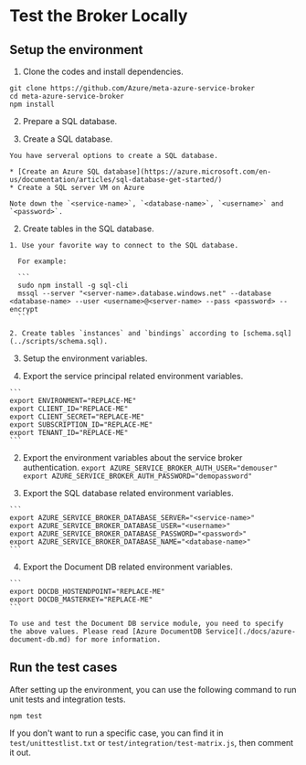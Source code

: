 # Test the Broker Locally

## Setup the environment

1. Clone the codes and install dependencies.

  ```
  git clone https://github.com/Azure/meta-azure-service-broker
  cd meta-azure-service-broker
  npm install
  ```

2. Prepare a SQL database.

  1. Create a SQL database.

    You have serveral options to create a SQL database.

    * [Create an Azure SQL database](https://azure.microsoft.com/en-us/documentation/articles/sql-database-get-started/)
    * Create a SQL server VM on Azure

    Note down the `<service-name>`, `<database-name>`, `<username>` and `<password>`.

  2. Create tables in the SQL database.

    1. Use your favorite way to connect to the SQL database.

      For example:

      ```
      sudo npm install -g sql-cli
      mssql --server "<server-name>.database.windows.net" --database <database-name> --user <username>@<server-name> --pass <password> --encrypt
      ```

    2. Create tables `instances` and `bindings` according to [schema.sql](../scripts/schema.sql).

3. Setup the environment variables.

  1. Export the service principal related environment variables.

    ```
    export ENVIRONMENT="REPLACE-ME"
    export CLIENT_ID="REPLACE-ME"
    export CLIENT_SECRET="REPLACE-ME"
    export SUBSCRIPTION_ID="REPLACE-ME"
    export TENANT_ID="REPLACE-ME"
    ```

  2. Export the environment variables about the service broker authentication.
    ```
    export AZURE_SERVICE_BROKER_AUTH_USER="demouser"
    export AZURE_SERVICE_BROKER_AUTH_PASSWORD="demopassword"
    ```

  3. Export the SQL database related environment variables.

    ```
    export AZURE_SERVICE_BROKER_DATABASE_SERVER="<service-name>"
    export AZURE_SERVICE_BROKER_DATABASE_USER="<username>"
    export AZURE_SERVICE_BROKER_DATABASE_PASSWORD="<password>"
    export AZURE_SERVICE_BROKER_DATABASE_NAME="<database-name>"
    ```

  4. Export the Document DB related environment variables.

    ```
    export DOCDB_HOSTENDPOINT="REPLACE-ME"
    export DOCDB_MASTERKEY="REPLACE-ME"
    ```

    To use and test the Document DB service module, you need to specify the above values. Please read [Azure DocumentDB Service](./docs/azure-document-db.md) for more information.

## Run the test cases

After setting up the environment, you can use the following command to run unit tests and integration tests.

```
npm test
```

If you don't want to run a specific case, you can find it in `test/unittestlist.txt` or `test/integration/test-matrix.js`, then comment it out.
